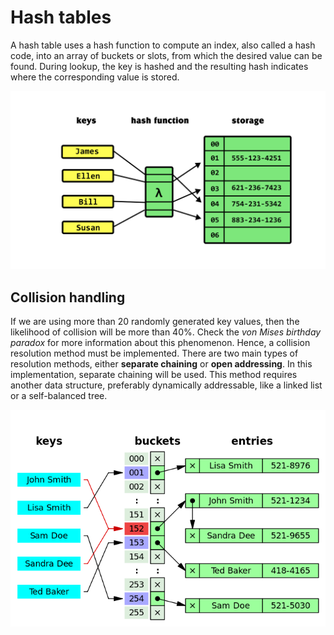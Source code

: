 # Hash tables

A hash table uses a hash function to compute an index, also called a hash code, into an array of buckets or slots, from which the desired value can be found. During lookup, the key is hashed and the resulting hash indicates where the corresponding value is stored.

![Table representation](../../images/hash-table.png)

## Collision handling 

If we are using more than 20 randomly generated key values, then the likelihood of collision will be more than 40%. 
Check the *von Mises birthday paradox* for more information about this phenomenon. Hence, a collision resolution method must
be implemented. There are two main types of resolution methods, either **separate chaining** or **open addressing**. 
In this implementation, separate chaining will be used. This method requires another data structure, preferably dynamically
addressable, like a linked list or a self-balanced tree.

![Separate chaining representation](../../images/separate-chaining.png)